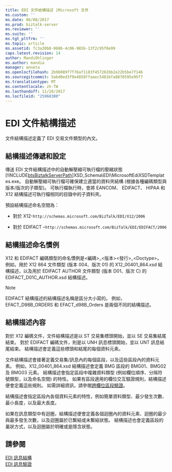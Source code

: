 ```yaml
---
title: EDI 文件結構描述 |Microsoft 文件
ms.custom: ''
ms.date: 06/08/2017
ms.prod: biztalk-server
ms.reviewer: ''
ms.suite: ''
ms.tgt_pltfrm: ''
ms.topic: article
ms.assetid: fc3a30b8-0686-4c06-985b-13f2c95f8e99
caps.latest.revision: 14
author: MandiOhlinger
ms.author: mandia
manager: anneta
ms.openlocfilehash: 2b96089f7f76af1183f457202bb2e22b5be7f146
ms.sourcegitcommit: 5abd0ed3f9e4858ffaaec5481bfa8878595e95f7
ms.translationtype: MT
ms.contentlocale: zh-TW
ms.lasthandoff: 11/28/2017
ms.locfileid: "25968300"
---
```

# <a name="edi-document-schemas"></a>EDI 文件結構描述
文件結構描述定義了 EDI 交易文件類型的內文。  
  
## <a name="schema-delivery-and-setup"></a>結構描述傳遞和設定  
 傳送 EDI 文件結構描述中的自動解壓縮可執行檔的壓縮狀態[!INCLUDE[btsBiztalkServerPath](../includes/btsbiztalkserverpath-md.md)]XSD_Schema\EDI\MicrosoftEdiXSDTemplates.exe。 自動解壓縮可執行檔可確保建立適當的資料夾結構 (根據各種編碼類型與版本/版次的子類型)。 可執行檔執行時，會將 EANCOM、 EDIFACT、 HIPAA 和 X12 結構描述可執行檔相同的目錄中的子資料夾。  
  
 預設結構描述命名空間為：  
  
-   對於 X12-`http://schemas.microsoft.com/BizTalk/EDI/X12/2006`  
  
-   對於 EDIFACT –`http://schemas.microsoft.com/BizTalk/EDI/EDIFACT/2006`  
  
## <a name="schema-naming-convention"></a>結構描述命名慣例  
 X12 和 EDIFACT 編碼類型的命名慣例是\<編碼\>_\<版本\>\<發行\>\_\<Doctype\>。 例如，用於 X12 864 文件類型 (版本 004、版次 01) 的 X12_00401_864.xsd 結構描述，以及用於 EDIFACT AUTHOR 文件類型 (版本 D01、版次 C) 的 EDIFACT_D01C_AUTHOR.xsd 結構描述。  
  
> [!NOTE]
>  EDIFACT 結構描述的結構描述名稱是區分大小寫的。 例如，EFACT_D98B_ORDERS 和 EFACT_d98B_Orders 是兩個不同的結構描述。  
  
## <a name="schema-contents"></a>結構描述內容  
 對於 X12 編碼文件，文件結構描述是以 ST 交易集標頭開始，並以 SE 交易集結尾結束。 對於 EDIFACT 編碼文件，則是以 UNH 訊息標頭開始，並以 UNT 訊息結尾結束。 結構描述會定義這些標頭和結尾的每個資料元素。  
  
 文件結構描述會接著定義交易集/訊息內的每個區段，以及這些區段內的資料元素。 例如，X12_00401_864.xsd 結構描述會定義 BMG 區段的 BMG01、BMG02 及 BMG03 元素。 結構描述會指定區段中複雜資料類型 (例如欄位順序、分隔符號類型，以及命名空間) 的特性。 如果有區段適用的欄位交互驗證規則，結構描述便會定義這些規則。 如需詳細資訊，請參閱[跨欄位區段驗證](../core/cross-field-segment-validation.md)。  
  
 結構描述會指定區段內各個資料元素的特性，例如簡單資料類型、最少發生次數、最小長度，以及最大長度。  
  
 如果在訊息類型中有迴圈，結構描述便會定義各個迴圈內的資料元素、迴圈的最少與最多發生次數，以及迴圈屬於已繫結或未繫結狀態。 結構描述也會定義區段的巢狀方式，以及迴圈屬於明確或是隱含狀態。  
  
## <a name="see-also"></a>請參閱  
 [EDI 訊息結構](../core/edi-message-structure.md)   
 [EDI 訊息驗證](../core/edi-message-validation.md)